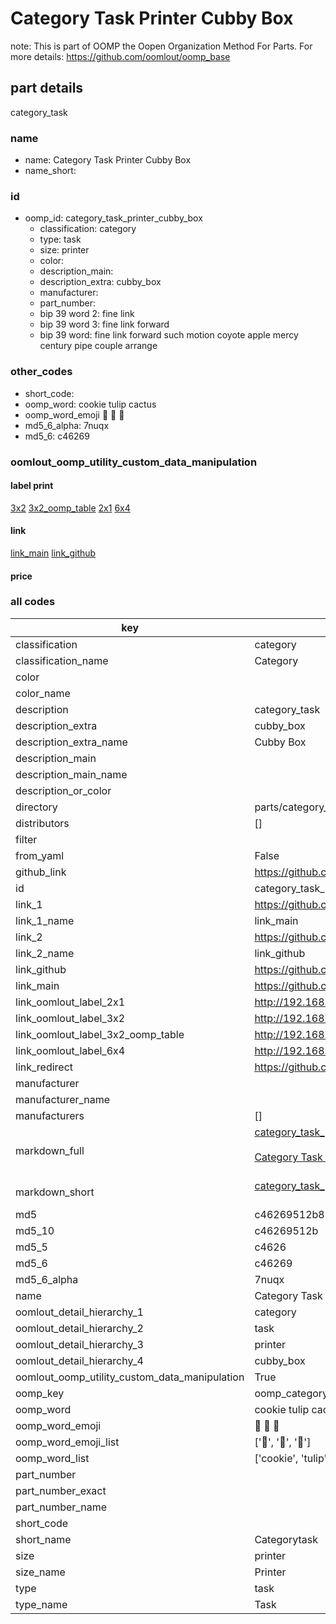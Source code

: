 # Category Task Printer Cubby Box  

note: This is part of OOMP the Oopen Organization Method For Parts. For more details: https://github.com/oomlout/oomp_base

##  part details
  



category_task



### name
* name: Category Task Printer Cubby Box
* name_short: 
### id
* oomp_id: category_task_printer_cubby_box
  * classification: category
  * type: task
  * size: printer
  * color: 
  * description_main: 
  * description_extra: cubby_box
  * manufacturer: 
  * part_number: 
  * bip 39 word 2: fine link
  * bip 39 word 3: fine link forward
  * bip 39 word: fine link forward such motion coyote apple mercy century pipe couple arrange

### other_codes
* short_code: 
* oomp_word: cookie tulip cactus
* oomp_word_emoji :cookie: :tulip: :cactus:
* md5_6_alpha: 7nuqx
* md5_6: c46269






### oomlout_oomp_utility_custom_data_manipulation
#### label print
[3x2](http://192.168.1.245:1112/?label=oomp%207nuqx)
[3x2_oomp_table](http://192.168.1.108:1112/?label=oomp%207nuqx)
[2x1](http://192.168.1.242:1112/?label=oomp%207nuqx)
[6x4](http://192.168.1.55:1112/?label=oomp%207nuqx)    

#### link

[link_main](https://github.com/oomlout/oomlout_oomp_version_1_messy/tree/main/parts/category_task_printer_cubby_box) [link_github](https://github.com/oomlout/oomlout_oomp_version_1_messy/tree/main/parts/category_task_printer_cubby_box)                             

#### price







### all codes 
| key | value |  
| --- | --- |  
| classification | category |  
| classification_name | Category |  
| color |  |  
| color_name |  |  
| description | category_task |  
| description_extra | cubby_box |  
| description_extra_name | Cubby Box |  
| description_main |  |  
| description_main_name |  |  
| description_or_color |   |  
| directory | parts/category_task_printer_cubby_box |  
| distributors | [] |  
| filter |  |  
| from_yaml | False |  
| github_link | https://github.com/oomlout/oomlout_oomp_part_src/tree/main/parts/category_task_printer_cubby_box |  
| id | category_task_printer_cubby_box |  
| link_1 | https://github.com/oomlout/oomlout_oomp_version_1_messy/tree/main/parts/category_task_printer_cubby_box |  
| link_1_name | link_main |  
| link_2 | https://github.com/oomlout/oomlout_oomp_version_1_messy/tree/main/parts/category_task_printer_cubby_box |  
| link_2_name | link_github |  
| link_github | https://github.com/oomlout/oomlout_oomp_version_1_messy/tree/main/parts/category_task_printer_cubby_box |  
| link_main | https://github.com/oomlout/oomlout_oomp_version_1_messy/tree/main/parts/category_task_printer_cubby_box |  
| link_oomlout_label_2x1 | http://192.168.1.242:1112/?label=oomp%207nuqx |  
| link_oomlout_label_3x2 | http://192.168.1.245:1112/?label=oomp%207nuqx |  
| link_oomlout_label_3x2_oomp_table | http://192.168.1.108:1112/?label=oomp%207nuqx |  
| link_oomlout_label_6x4 | http://192.168.1.55:1112/?label=oomp%207nuqx |  
| link_redirect | https://github.com/oomlout/oomlout_oomp_version_1_messy/tree/main/parts/category_task_printer_cubby_box |  
| manufacturer |  |  
| manufacturer_name |  |  
| manufacturers | [] |  
| markdown_full | [category_task_printer_cubby_box](none)<br>[](none)<br>[Category Task Printer Cubby Box](none)<br><br> |  
| markdown_short | [category_task_printer_cubby_box](none)<br><br> |  
| md5 | c46269512b8b4154c6c82d86b7a082b6 |  
| md5_10 | c46269512b |  
| md5_5 | c4626 |  
| md5_6 | c46269 |  
| md5_6_alpha | 7nuqx |  
| name | Category Task Printer Cubby Box |  
| oomlout_detail_hierarchy_1 | category |  
| oomlout_detail_hierarchy_2 | task |  
| oomlout_detail_hierarchy_3 | printer |  
| oomlout_detail_hierarchy_4 | cubby_box |  
| oomlout_oomp_utility_custom_data_manipulation | True |  
| oomp_key | oomp_category_task_printer_cubby_box |  
| oomp_word | cookie tulip cactus |  
| oomp_word_emoji | :cookie: :tulip: :cactus: |  
| oomp_word_emoji_list | [':cookie:', ':tulip:', ':cactus:'] |  
| oomp_word_list | ['cookie', 'tulip', 'cactus'] |  
| part_number |  |  
| part_number_exact |  |  
| part_number_name |  |  
| short_code |  |  
| short_name | Categorytask |  
| size | printer |  
| size_name | Printer |  
| type | task |  
| type_name | Task |  
